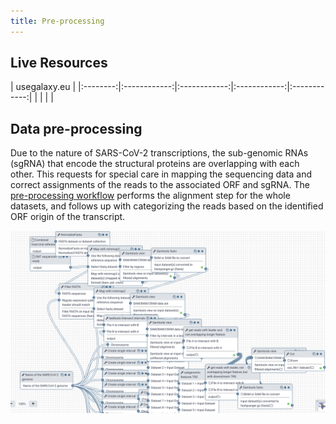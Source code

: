 ```yaml
---
title: Pre-processing
---
```


## Live Resources

| usegalaxy.eu |
|:--------:|:------------:|:------------:|:------------:|:------------:|
| <FlatShield label="workflow" message="run" href="https://usegalaxy.eu/u/wolfgang-maier/w/sars-cov-2-assign-ont-reads-to-transcripts" alt="Galaxy workflow" /> |
| |


## Data pre-processing
Due to the nature of SARS-CoV-2 transcriptions, the sub-genomic RNAs (sgRNA) that encode the structural proteins are overlapping with each other. This requests for special care in mapping the sequencing data and correct assignments of the reads to the associated ORF and sgRNA. The [pre-processing workflow](https://usegalaxy.eu/u/wolfgang-maier/w/sars-cov-2-assign-ont-reads-to-transcripts) performs the alignment step for the whole datasets, and follows up with categorizing the reads based on the identified ORF origin of the transcript.  

![A snapshot of pre-processing workflow for analyzing DRS SARS-CoV-2 data in Galaxy.](../img/preprocessing-snapshot.png)

